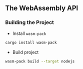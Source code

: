 ## The WebAssembly API

### Building the Project

- Install `wasm-pack`

```bash
cargo install wasm-pack
```

- Build project

```bash
wasm-pack build --target nodejs
```
